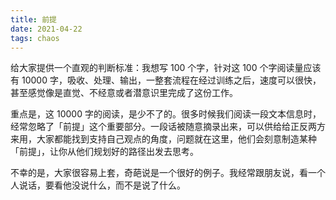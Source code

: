 ```yaml
---
title: 前提
date: 2021-04-22
tags: chaos
---
```


给大家提供一个直观的判断标准：我想写 100 个字，针对这 100 个字阅读量应该有 10000 字，吸收、处理、输出，一整套流程在经过训练之后，速度可以很快，甚至感觉像是直觉、不经意或者潜意识里完成了这份工作。

重点是，这 10000 字的阅读，是少不了的。很多时候我们阅读一段文本信息时，经常忽略了「前提」这个重要部分。一段话被随意摘录出来，可以供给给正反两方来用，大家都能找到支持自己观点的角度，问题就在这里，他们会刻意制造某种「前提」，让你从他们规划好的路径出发去思考。

不幸的是，大家很容易上套，奇葩说是一个很好的例子。我经常跟朋友说，看一个人说话，要看他没说什么，而不是说了什么。